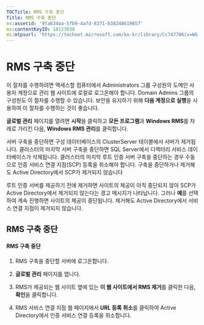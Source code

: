 ```yaml
---
TOCTitle: RMS 구축 중단
Title: RMS 구축 중단
ms:assetid: '9fa63daa-5fb9-4afd-8371-b38248619857'
ms:contentKeyID: 18123038
ms:mtpsurl: 'https://technet.microsoft.com/ko-kr/library/Cc747706(v=WS.10)'
---
```


RMS 구축 중단
=============

이 절차를 수행하려면 액세스할 컴퓨터에서 Administrators 그룹 구성원의 도메인 사용자 계정으로 관리 웹 사이트에 로컬로 로그온해야 합니다. Domain Admins 그룹의 구성원도 이 절차를 수행할 수 있습니다. 보안을 유지하기 위해 **다음 계정으로 실행**을 사용하여 이 절차를 수행하는 것이 좋습니다.

**글로벌 관리** 페이지를 열려면 **시작**을 클릭하고 **모든 프로그램**과 **Windows RMS**를 차례로 가리킨 다음, **Windows RMS 관리**를 클릭합니다.

서버 구축을 중단하면 구성 데이터베이스의 ClusterServer 테이블에서 서버가 제거됩니다. 클러스터의 마지막 서버 구축을 중단하면 SQL Server에서 디렉터리 서비스 데이터베이스가 삭제됩니다. 클러스터의 마지막 루트 인증 서버 구축을 중단하는 경우 수동으로 인증 서비스 연결 지점(SCP) 등록을 취소해야 합니다. 구축을 중단하거나 제거해도 Active Directory에서 SCP가 제거되지 않습니다

루트 인증 서버를 제공하기 전에 제거하면 사이트의 제공이 아직 중단되지 않아 SCP가 Active Directory에서 제거되지 않는다는 경고 메시지가 나타납니다. 그러나 **예**를 선택하여 계속 진행하면 사이트의 제공이 중단됩니다. 제거해도 Active Directory에서 서비스 연결 지점이 제거되지 않습니다.

RMS 구축 중단
-------------

#### RMS 구축 중단

1.  RMS 구축을 중단할 서버에 로그온합니다.

2.  **글로벌 관리** 페이지를 엽니다.

3.  RMS가 제공되는 웹 사이트 옆에 있는 **이 웹 사이트에서 RMS 제거**를 클릭한 다음, **확인**을 클릭합니다.

4.  RMS 서비스 연결 지점 웹 페이지에서 **URL 등록 취소**를 클릭하여 Active Directory에서 인증 서비스 연결 등록을 취소합니다.
